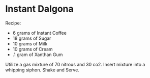 # Instant Dalgona

Recipe:
- 6 grams of Instant Coffee
- 18 grams of Sugar
- 10 grams of Milk
- 10 grams of Cream
- .1 gram of Xanthan Gum


Utilize a gas mixture of 70 nitrous and 30 co2.
Insert mixture into a whipping siphon.
Shake and Serve.

